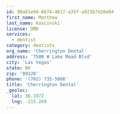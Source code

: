 ```yaml
---
id: 90a61e9d-6674-4617-a35f-a923b7d20e84
first_name: Matthew
last_name: Koscinski
license: DMD
services:
  - dentist
category: dentists
org_name: 'Cherrington Dental'
address: '7500 W Lake Mead Blvd'
city: 'Las Vegas'
state: NV
zip: '89128'
phone: '(702) 735-5066'
title: 'Cherrington Dental'
_geoloc:
  lat: 36.1972
  lng: -115.269
---
```

